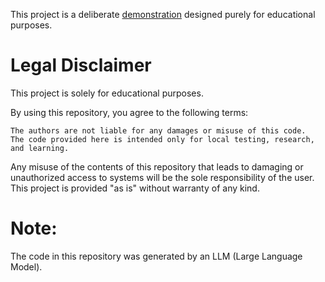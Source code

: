 This project is a deliberate [demonstration](https://x.com/deedydas/status/1838137082683728323) designed purely for educational purposes.

# Legal Disclaimer
This project is solely for educational purposes.

By using this repository, you agree to the following terms:

    The authors are not liable for any damages or misuse of this code.
    The code provided here is intended only for local testing, research, and learning.

Any misuse of the contents of this repository that leads to damaging or unauthorized access to systems will be the sole responsibility of the user. This project is provided "as is" without warranty of any kind.

# Note:

The code in this repository was generated by an LLM (Large Language Model). 
